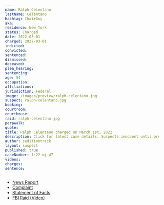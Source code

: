 ```yaml
---
name: Ralph Celentano
lastName: Celentano
hashtag: ChairGuy
aka:
residence: New York
status: Charged
date: 2022-03-01
charged: 2022-03-01
indicted:
convicted:
sentenced:
dismissed:
deceased:
plea_hearing:
sentencing:
age: 54
occupation:
affiliations:
jurisdiction: Federal
image: /images/preview/ralph-celentano.jpg
suspect: ralph-celentano.jpg
booking:
courtroom:
courthouse:
raid: ralph-celentano.jpg
perpwalk:
quote:
title: Ralph Celentano charged on March 1st, 2022
description: Click for latest case details. Suspects innocent until proven guilty.
author: seditiontrack
layout: suspect
published: true
caseNumber: 1:22-mj-47
videos:
charges:
sentence:
---
```

- [News Report](https://www.nbcnews.com/politics/trump-supporter-blind-sided-capitol-cop-jan-6-arrested-fbi-rcna19330)
- [Complaint](https://www.justice.gov/usao-dc/case-multi-defendant/file/1481346/download)
- [Statement of Facts](https://www.justice.gov/usao-dc/case-multi-defendant/file/1481351/download)
- [FBI Raid (Video)](https://twitter.com/jocejocejoe/status/1503468283453915142)
